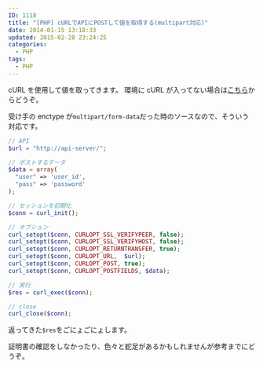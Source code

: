 ```yaml
---
ID: 1118
title: "[PHP] cURLでAPIにPOSTして値を取得する(multipart対応)"
date: 2014-01-15 13:18:33
updated: 2015-02-28 23:24:25
categories:
  - PHP
tags: 
  - PHP
---
```


cURL を使用して値を取ってきます。
環境に cURL が入ってない場合は<a href="http://jp2.php.net/manual/ja/curl.installation.php">こちら</a>からどうぞ。

受け手の enctype が<code>multipart/form-data</code>だった時のソースなので、そういう対応です。

<!--more-->

```php
// API
$url = "http://api-server/";

// ポストするデータ
$data = array(
  "user" => 'user_id',
  "pass" => 'password'
);

// セッションを初期化
$conn = curl_init();

// オプション
curl_setopt($conn, CURLOPT_SSL_VERIFYPEER, false);
curl_setopt($conn, CURLOPT_SSL_VERIFYHOST, false);
curl_setopt($conn, CURLOPT_RETURNTRANSFER, true);
curl_setopt($conn, CURLOPT_URL,  $url);
curl_setopt($conn, CURLOPT_POST, true);
curl_setopt($conn, CURLOPT_POSTFIELDS, $data);

// 実行
$res = curl_exec($conn);

// close
curl_close($conn);
```

返ってきた<code>\$res</code>をごにょごにょします。

証明書の確認をしなかったり、色々と蛇足があるかもしれませんが参考までにどうぞ。

